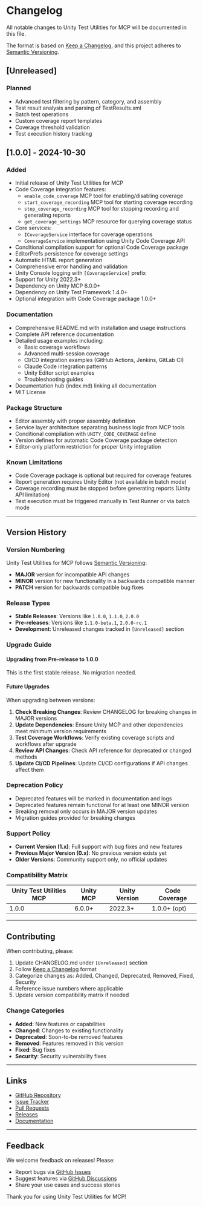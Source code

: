 # Changelog

All notable changes to Unity Test Utilities for MCP will be documented in this file.

The format is based on [Keep a Changelog](https://keepachangelog.com/en/1.0.0/),
and this project adheres to [Semantic Versioning](https://semver.org/spec/v2.0.0.html).

## [Unreleased]

### Planned
- Advanced test filtering by pattern, category, and assembly
- Test result analysis and parsing of TestResults.xml
- Batch test operations
- Custom coverage report templates
- Coverage threshold validation
- Test execution history tracking

## [1.0.0] - 2024-10-30

### Added
- Initial release of Unity Test Utilities for MCP
- Code Coverage integration features:
  - `enable_code_coverage` MCP tool for enabling/disabling coverage
  - `start_coverage_recording` MCP tool for starting coverage recording
  - `stop_coverage_recording` MCP tool for stopping recording and generating reports
  - `get_coverage_settings` MCP resource for querying coverage status
- Core services:
  - `ICoverageService` interface for coverage operations
  - `CoverageService` implementation using Unity Code Coverage API
- Conditional compilation support for optional Code Coverage package
- EditorPrefs persistence for coverage settings
- Automatic HTML report generation
- Comprehensive error handling and validation
- Unity Console logging with `[CoverageService]` prefix
- Support for Unity 2022.3+
- Dependency on Unity MCP 6.0.0+
- Dependency on Unity Test Framework 1.4.0+
- Optional integration with Code Coverage package 1.0.0+

### Documentation
- Comprehensive README.md with installation and usage instructions
- Complete API reference documentation
- Detailed usage examples including:
  - Basic coverage workflows
  - Advanced multi-session coverage
  - CI/CD integration examples (GitHub Actions, Jenkins, GitLab CI)
  - Claude Code integration patterns
  - Unity Editor script examples
  - Troubleshooting guides
- Documentation hub (index.md) linking all documentation
- MIT License

### Package Structure
- Editor assembly with proper assembly definition
- Service layer architecture separating business logic from MCP tools
- Conditional compilation with `UNITY_CODE_COVERAGE` define
- Version defines for automatic Code Coverage package detection
- Editor-only platform restriction for proper Unity integration

### Known Limitations
- Code Coverage package is optional but required for coverage features
- Report generation requires Unity Editor (not available in batch mode)
- Coverage recording must be stopped before generating reports (Unity API limitation)
- Test execution must be triggered manually in Test Runner or via batch mode

---

## Version History

### Version Numbering

Unity Test Utilities for MCP follows [Semantic Versioning](https://semver.org/):

- **MAJOR** version for incompatible API changes
- **MINOR** version for new functionality in a backwards compatible manner
- **PATCH** version for backwards compatible bug fixes

### Release Types

- **Stable Releases**: Versions like `1.0.0`, `1.1.0`, `2.0.0`
- **Pre-releases**: Versions like `1.1.0-beta.1`, `2.0.0-rc.1`
- **Development**: Unreleased changes tracked in `[Unreleased]` section

### Upgrade Guide

#### Upgrading from Pre-release to 1.0.0

This is the first stable release. No migration needed.

#### Future Upgrades

When upgrading between versions:

1. **Check Breaking Changes**: Review CHANGELOG for breaking changes in MAJOR versions
2. **Update Dependencies**: Ensure Unity MCP and other dependencies meet minimum version requirements
3. **Test Coverage Workflows**: Verify existing coverage scripts and workflows after upgrade
4. **Review API Changes**: Check API reference for deprecated or changed methods
5. **Update CI/CD Pipelines**: Update CI/CD configurations if API changes affect them

### Deprecation Policy

- Deprecated features will be marked in documentation and logs
- Deprecated features remain functional for at least one MINOR version
- Breaking removal only occurs in MAJOR version updates
- Migration guides provided for breaking changes

### Support Policy

- **Current Version (1.x)**: Full support with bug fixes and new features
- **Previous Major Version (0.x)**: No previous version exists yet
- **Older Versions**: Community support only, no official updates

### Compatibility Matrix

| Unity Test Utilities MCP | Unity MCP | Unity Version | Code Coverage |
|--------------------------|-----------|---------------|---------------|
| 1.0.0                    | 6.0.0+    | 2022.3+       | 1.0.0+ (opt)  |

---

## Contributing

When contributing, please:

1. Update CHANGELOG.md under `[Unreleased]` section
2. Follow [Keep a Changelog](https://keepachangelog.com/en/1.0.0/) format
3. Categorize changes as: Added, Changed, Deprecated, Removed, Fixed, Security
4. Reference issue numbers where applicable
5. Update version compatibility matrix if needed

### Change Categories

- **Added**: New features or capabilities
- **Changed**: Changes to existing functionality
- **Deprecated**: Soon-to-be removed features
- **Removed**: Features removed in this version
- **Fixed**: Bug fixes
- **Security**: Security vulnerability fixes

---

## Links

- [GitHub Repository](https://github.com/The1Studio/UnityTestUtilitiesMCP)
- [Issue Tracker](https://github.com/The1Studio/UnityTestUtilitiesMCP/issues)
- [Pull Requests](https://github.com/The1Studio/UnityTestUtilitiesMCP/pulls)
- [Releases](https://github.com/The1Studio/UnityTestUtilitiesMCP/releases)
- [Documentation](Documentation~/index.md)

---

## Feedback

We welcome feedback on releases! Please:

- Report bugs via [GitHub Issues](https://github.com/The1Studio/UnityTestUtilitiesMCP/issues)
- Suggest features via [GitHub Discussions](https://github.com/The1Studio/UnityTestUtilitiesMCP/discussions)
- Share your use cases and success stories

Thank you for using Unity Test Utilities for MCP!
